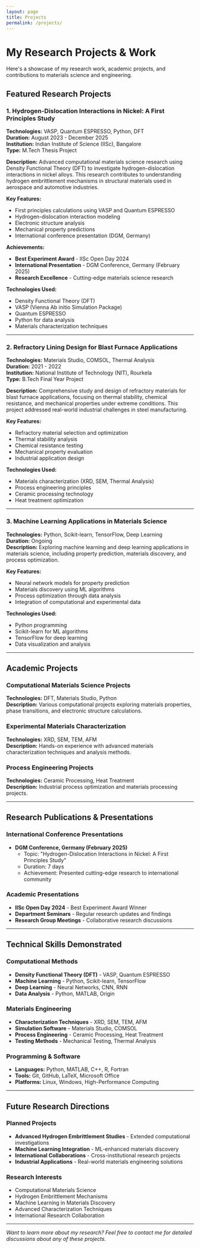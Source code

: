 ```yaml
---
layout: page
title: Projects
permalink: /projects/
---
```


# My Research Projects & Work

Here's a showcase of my research work, academic projects, and contributions to materials science and engineering.

## Featured Research Projects

### 1. Hydrogen-Dislocation Interactions in Nickel: A First Principles Study
**Technologies:** VASP, Quantum ESPRESSO, Python, DFT  
**Duration:** August 2023 - December 2025  
**Institution:** Indian Institute of Science (IISc), Bangalore  
**Type:** M.Tech Thesis Project

**Description:** Advanced computational materials science research using Density Functional Theory (DFT) to investigate hydrogen-dislocation interactions in nickel alloys. This research contributes to understanding hydrogen embrittlement mechanisms in structural materials used in aerospace and automotive industries.

**Key Features:**
- First principles calculations using VASP and Quantum ESPRESSO
- Hydrogen-dislocation interaction modeling
- Electronic structure analysis
- Mechanical property predictions
- International conference presentation (DGM, Germany)

**Achievements:**
- **Best Experiment Award** - IISc Open Day 2024
- **International Presentation** - DGM Conference, Germany (February 2025)
- **Research Excellence** - Cutting-edge materials science research

**Technologies Used:**
- Density Functional Theory (DFT)
- VASP (Vienna Ab initio Simulation Package)
- Quantum ESPRESSO
- Python for data analysis
- Materials characterization techniques

---

### 2. Refractory Lining Design for Blast Furnace Applications
**Technologies:** Materials Studio, COMSOL, Thermal Analysis  
**Duration:** 2021 - 2022  
**Institution:** National Institute of Technology (NIT), Rourkela  
**Type:** B.Tech Final Year Project

**Description:** Comprehensive study and design of refractory materials for blast furnace applications, focusing on thermal stability, chemical resistance, and mechanical properties under extreme conditions. This project addressed real-world industrial challenges in steel manufacturing.

**Key Features:**
- Refractory material selection and optimization
- Thermal stability analysis
- Chemical resistance testing
- Mechanical property evaluation
- Industrial application design

**Technologies Used:**
- Materials characterization (XRD, SEM, Thermal Analysis)
- Process engineering principles
- Ceramic processing technology
- Heat treatment optimization

---

### 3. Machine Learning Applications in Materials Science
**Technologies:** Python, Scikit-learn, TensorFlow, Deep Learning  
**Duration:** Ongoing  
**Description:** Exploring machine learning and deep learning applications in materials science, including property prediction, materials discovery, and process optimization.

**Key Features:**
- Neural network models for property prediction
- Materials discovery using ML algorithms
- Process optimization through data analysis
- Integration of computational and experimental data

**Technologies Used:**
- Python programming
- Scikit-learn for ML algorithms
- TensorFlow for deep learning
- Data visualization and analysis

---

## Academic Projects

### Computational Materials Science Projects
**Technologies:** DFT, Materials Studio, Python  
**Description:** Various computational projects exploring materials properties, phase transitions, and electronic structure calculations.

### Experimental Materials Characterization
**Technologies:** XRD, SEM, TEM, AFM  
**Description:** Hands-on experience with advanced materials characterization techniques and analysis methods.

### Process Engineering Projects
**Technologies:** Ceramic Processing, Heat Treatment  
**Description:** Industrial process optimization and materials processing projects.

---

## Research Publications & Presentations

### International Conference Presentations
- **DGM Conference, Germany (February 2025)**
  - Topic: "Hydrogen-Dislocation Interactions in Nickel: A First Principles Study"
  - Duration: 7 days
  - Achievement: Presented cutting-edge research to international community

### Academic Presentations
- **IISc Open Day 2024** - Best Experiment Award Winner
- **Department Seminars** - Regular research updates and findings
- **Research Group Meetings** - Collaborative research discussions

---

## Technical Skills Demonstrated

### Computational Methods
- **Density Functional Theory (DFT)** - VASP, Quantum ESPRESSO
- **Machine Learning** - Python, Scikit-learn, TensorFlow
- **Deep Learning** - Neural Networks, CNN, RNN
- **Data Analysis** - Python, MATLAB, Origin

### Materials Engineering
- **Characterization Techniques** - XRD, SEM, TEM, AFM
- **Simulation Software** - Materials Studio, COMSOL
- **Process Engineering** - Ceramic Processing, Heat Treatment
- **Testing Methods** - Mechanical Testing, Thermal Analysis

### Programming & Software
- **Languages:** Python, MATLAB, C++, R, Fortran
- **Tools:** Git, GitHub, LaTeX, Microsoft Office
- **Platforms:** Linux, Windows, High-Performance Computing

---

## Future Research Directions

### Planned Projects
- **Advanced Hydrogen Embrittlement Studies** - Extended computational investigations
- **Machine Learning Integration** - ML-enhanced materials discovery
- **International Collaborations** - Cross-institutional research projects
- **Industrial Applications** - Real-world materials engineering solutions

### Research Interests
- Computational Materials Science
- Hydrogen Embrittlement Mechanisms
- Machine Learning in Materials Discovery
- Advanced Characterization Techniques
- International Research Collaboration

---

*Want to learn more about my research? Feel free to contact me for detailed discussions about any of these projects.*
